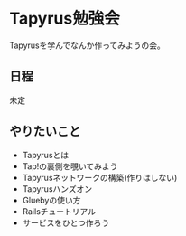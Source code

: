 # Tapyrus勉強会

Tapyrusを学んでなんか作ってみようの会。

## 日程

未定

## やりたいこと

- Tapyrusとは
- Tap!の裏側を覗いてみよう
- Tapyrusネットワークの構築(作りはしない)
- Tapyrusハンズオン
- Gluebyの使い方
- Railsチュートリアル
- サービスをひとつ作ろう